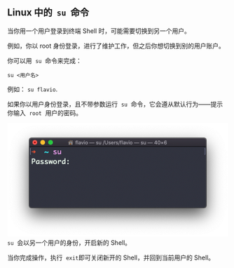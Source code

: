 ## Linux 中的  `su`  命令

当你用一个用户登录到终端 Shell 时，可能需要切换到另一个用户。

例如，你以 root 身份登录，进行了维护工作，但之后你想切换到别的用户账户。

你可以用  `su`  命令来完成：

```
su <用户名>
```

例如： `su flavio`.

如果你以用户身份登录，且不带参数运行  `su`  命令，它会遵从默认行为——提示你输入  `root`  用户的密码。

![alt text](image-90.png)
`su`  会以另一个用户的身份，开启新的 Shell。

当你完成操作，执行  `exit`即可关闭新开的 Shell，并回到当前用户的 Shell。
